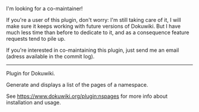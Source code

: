I'm looking for a co-maintainer!

If you're a user of this plugin, don't worry: I'm still taking care of it, I will make sure it keeps working with future versions of Dokuwiki. But I have much less time than before to dedicate to it, and as a consequence feature requests tend to pile up.

If you're interested in co-maintaining this plugin, just send me an email (adress available in the commit log).

---
Plugin for Dokuwiki.

Generate and displays a list of the pages of a namespace.

See https://www.dokuwiki.org/plugin:nspages for more info about installation and usage.
